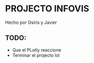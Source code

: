 # PROJECTO INFOVIS

Hecho por Osiris y Javier

## TODO:

- Que el PLotly reaccione
- Terminar el projecto lol